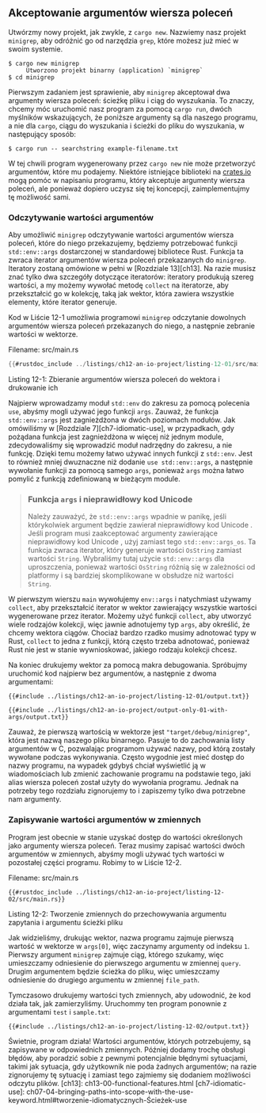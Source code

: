 ## Akceptowanie argumentów wiersza poleceń

Utwórzmy nowy projekt, jak zwykle, z `cargo new`. Nazwiemy nasz projekt
`minigrep`, aby odróżnić go od narzędzia `grep`, które możesz już mieć
w swoim systemie.

```console
$ cargo new minigrep
     Utworzono projekt binarny (application) `minigrep`
$ cd minigrep
```

Pierwszym zadaniem jest sprawienie, aby `minigrep` akceptował dwa argumenty wiersza poleceń:
ścieżkę pliku i ciąg do wyszukania. To znaczy, chcemy móc uruchomić nasz
program za pomocą `cargo run`, dwóch myślników wskazujących, że poniższe argumenty są
dla naszego programu, a nie dla `cargo`, ciągu do wyszukania i ścieżki do pliku do wyszukania, w następujący sposób:

```console
$ cargo run -- searchstring example-filename.txt
```

W tej chwili program wygenerowany przez `cargo new` nie może przetworzyć argumentów, które mu
podajemy. Niektóre istniejące biblioteki na [crates.io](https://crates.io/) mogą pomóc
w napisaniu programu, który akceptuje argumenty wiersza poleceń, ale ponieważ dopiero uczysz się tej koncepcji, zaimplementujmy tę możliwość sami.
### Odczytywanie wartości argumentów

Aby umożliwić `minigrep` odczytywanie wartości argumentów wiersza poleceń, które do niego przekazujemy,
będziemy potrzebować funkcji `std::env::args` dostarczonej w standardowej
bibliotece Rust. Funkcja ta zwraca iterator argumentów wiersza poleceń przekazanych do `minigrep`. Iteratory zostaną omówione w pełni w [Rozdziale 13][ch13]<!-- ignore
-->. Na razie musisz znać tylko dwa szczegóły dotyczące iteratorów: iteratory
produkują szereg wartości, a my możemy wywołać metodę `collect` na iteratorze,
aby przekształcić go w kolekcję, taką jak wektor, która zawiera wszystkie elementy,
które iterator generuje.

Kod w Liście 12-1 umożliwia programowi `minigrep` odczytanie dowolnych
argumentów wiersza poleceń przekazanych do niego, a następnie zebranie wartości w wektorze.

<span class="filename">Filename: src/main.rs</span>

```rust
{{#rustdoc_include ../listings/ch12-an-io-project/listing-12-01/src/main.rs}}
```

<span class="caption">Listing 12-1: Zbieranie argumentów wiersza poleceń do
wektora i drukowanie ich</span>

Najpierw wprowadzamy moduł `std::env` do zakresu za pomocą polecenia `use`, abyśmy mogli
używać jego funkcji `args`. Zauważ, że funkcja `std::env::args` jest
zagnieżdżona w dwóch poziomach modułów. Jak omówiliśmy w [Rozdziale
7][ch7-idiomatic-use]<!-- ignore -->, w przypadkach, gdy pożądana funkcja jest
zagnieżdżona w więcej niż jednym module, zdecydowaliśmy się wprowadzić moduł nadrzędny do zakresu, a nie funkcję. Dzięki temu możemy łatwo używać innych funkcji
z `std::env`. Jest to również mniej dwuznaczne niż dodanie `use std::env::args`, a
następnie wywołanie funkcji za pomocą samego `args`, ponieważ `args` można łatwo pomylić z funkcją zdefiniowaną w bieżącym module.

> ### Funkcja `args` i nieprawidłowy kod Unicode
>
> Należy zauważyć, że `std::env::args` wpadnie w panikę, jeśli którykolwiek argument będzie zawierał nieprawidłowy kod Unicode
>. Jeśli program musi zaakceptować argumenty zawierające nieprawidłowy kod Unicode
>, użyj zamiast tego `std::env::args_os`. Ta funkcja zwraca iterator,
> który generuje wartości `OsString` zamiast wartości `String`. Wybraliśmy tutaj
> użycie `std::env::args` dla uproszczenia, ponieważ wartości `OsString` różnią się
> w zależności od platformy i są bardziej skomplikowane w obsłudze niż wartości `String`.

W pierwszym wierszu `main` wywołujemy `env::args` i natychmiast używamy
`collect`, aby przekształcić iterator w wektor zawierający wszystkie wartości wygenerowane
przez iterator. Możemy użyć funkcji `collect`, aby utworzyć wiele rodzajów
kolekcji, więc jawnie adnotujemy typ `args`, aby określić, że
chcemy wektora ciągów. Chociaż bardzo rzadko musimy adnotować typy w
Rust, `collect` to jedna z funkcji, którą często trzeba adnotować, ponieważ Rust
nie jest w stanie wywnioskować, jakiego rodzaju kolekcji chcesz.

Na koniec drukujemy wektor za pomocą makra debugowania. Spróbujmy uruchomić kod
najpierw bez argumentów, a następnie z dwoma argumentami:

```console
{{#include ../listings/ch12-an-io-project/listing-12-01/output.txt}}
```

```console
{{#include ../listings/ch12-an-io-project/output-only-01-with-args/output.txt}}
```

Zauważ, że pierwszą wartością w wektorze jest `"target/debug/minigrep"`, która
jest nazwą naszego pliku binarnego. Pasuje to do zachowania listy argumentów w
C, pozwalając programom używać nazwy, pod którą zostały wywołane podczas wykonywania.
Często wygodnie jest mieć dostęp do nazwy programu, na wypadek gdybyś chciał
wyświetlić ją w wiadomościach lub zmienić zachowanie programu na podstawie tego,
jaki alias wiersza poleceń został użyty do wywołania programu. Jednak na potrzeby tego
rozdziału zignorujemy to i zapiszemy tylko dwa potrzebne nam argumenty.

### Zapisywanie wartości argumentów w zmiennych

Program jest obecnie w stanie uzyskać dostęp do wartości określonych jako argumenty wiersza poleceń. Teraz musimy zapisać wartości dwóch argumentów w zmiennych, abyśmy mogli używać tych wartości w pozostałej części programu. Robimy to w Liście
12-2.

<span class="filename">Filename: src/main.rs</span>

```rust,should_panic,noplayground
{{#rustdoc_include ../listings/ch12-an-io-project/listing-12-02/src/main.rs}}
```

<span class="caption">Listing 12-2: Tworzenie zmiennych do przechowywania argumentu zapytania i argumentu ścieżki pliku</span>

Jak widzieliśmy, drukując wektor, nazwa programu zajmuje pierwszą
wartość w wektorze w `args[0]`, więc zaczynamy argumenty od indeksu `1`.
Pierwszy argument `minigrep` zajmuje ciąg, którego szukamy, więc umieszczamy
odniesienie do pierwszego argumentu w zmiennej `query`. Drugim argumentem
będzie ścieżka do pliku, więc umieszczamy odniesienie do drugiego argumentu w zmiennej `file_path`.

Tymczasowo drukujemy wartości tych zmiennych, aby udowodnić, że kod
działa tak, jak zamierzyliśmy. Uruchommy ten program ponownie z argumentami `test`
i `sample.txt`:

```console
{{#include ../listings/ch12-an-io-project/listing-12-02/output.txt}}
```

Świetnie, program działa! Wartości argumentów, których potrzebujemy, są
zapisywane w odpowiednich zmiennych. Później dodamy trochę obsługi błędów, aby poradzić sobie
z pewnymi potencjalnie błędnymi sytuacjami, takimi jak sytuacja, gdy użytkownik nie poda żadnych
argumentów; na razie zignorujemy tę sytuację i zamiast tego zajmiemy się dodaniem możliwości
odczytu plików.
[ch13]: ch13-00-functional-features.html
[ch7-idiomatic-use]: ch07-04-bringing-paths-into-scope-with-the-use-keyword.html#tworzenie-idiomatycznych-Ścieżek-use
